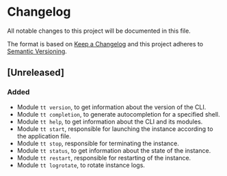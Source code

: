 # Changelog

All notable changes to this project will be documented in this file.

The format is based on [Keep a Changelog](http://keepachangelog.com/en/1.0.0/)
and this project adheres to [Semantic Versioning](http://semver.org/spec/v2.0.0.html).

## [Unreleased]

### Added

- Module ``tt version``, to get information about the version of the CLI.
- Module ``tt completion``, to generate autocompletion for a specified shell.
- Module ``tt help``, to get information about the CLI and its modules.
- Module ``tt start``, responsible for launching the instance according to the
  application file.
- Module ``tt stop``, responsible for terminating the instance.
- Module ``tt status``, to get information about the state of the instance.
- Module ``tt restart``, responsible for restarting of the instance.
- Module ``tt logrotate``, to rotate instance logs.
